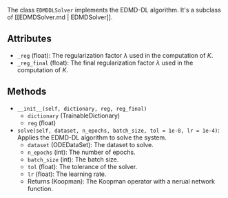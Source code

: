 
The class `EDMDDLSolver` implements the EDMD-DL algorithm.
It's a subclass of [[EDMDSolver.md | EDMDSolver]].

## Attributes

- `_reg` (float): The regularization factor $\lambda$ used in the computation of $K$.
- `_reg_final` (float): The final regularization factor $\lambda$ used in the computation of $K$.

## Methods

- `__init__(self, dictionary, reg, reg_final)`
    - `dictionary` (TrainableDictionary)
    - `reg` (float)
- `solve(self, dataset, n_epochs, batch_size, tol = 1e-8, lr = 1e-4)`: 
  Applies the EDMD-DL algorithm to solve the system.
    - `dataset` (ODEDataSet): The dataset to solve.
    - `n_epochs` (int): The number of epochs.
    - `batch_size` (int): The batch size.
    - `tol` (float): The tolerance of the solver.
    - `lr` (float): The learning rate.
    - Returns (Koopman): The Koopman operator with a nerual network function.




